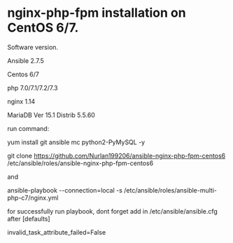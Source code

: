# nginx-php-fpm installation on CentOS 6/7.

Software version.

Ansible 2.7.5

Centos 6/7

php 7.0/7.1/7.2/7.3

nginx 1.14

MariaDB Ver 15.1 Distrib 5.5.60


run command: 

yum install git ansible mc python2-PyMySQL -y

git clone https://github.com/Nurlan199206/ansible-nginx-php-fpm-centos6 /etc/ansible/roles/ansible-nginx-php-fpm-centos6

and

ansible-playbook --connection=local -s /etc/ansible/roles/ansible-multi-php-c7/nginx.yml


for successfully run playbook, dont forget add in /etc/ansible/ansible.cfg after [defaults]

invalid_task_attribute_failed=False
